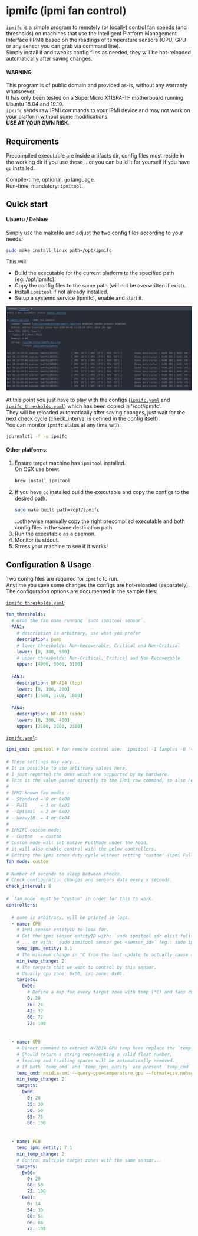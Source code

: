 # ipmifc (ipmi fan control)

`ipmifc` is a simple program to remotely (or locally) control fan speeds (and thresholds) on machines that use the Intelligent Platform Management Interface (IPMI) based on the readings of temperature sensors (CPU, GPU or any sensor you can grab via command line).  
Simply install it and tweaks config files as needed, they will be hot-reloaded automatically after saving changes.

#### WARNING
This program is of public domain and provided as-is, without any warranty whatsoever.  
It has only been tested on a SuperMicro X11SPA-TF motherboard running Ubuntu 18.04 and 19.10.  
`ipmifc` sends raw IPMI commands to your IPMI device and may not work on your platform without some modifications.  
**USE AT YOUR OWN RISK**.

## Requirements
Precompiled executable are inside artifacts dir, config files must reside in the working dir if you use these ...or you can build it for yourself if you have `go` installed.  

Compile-time, optional: `go` language.  
Run-time, mandatory: `ipmitool`. 

## Quick start

#### Ubuntu / Debian:
Simply use the makefile and adjust the two config files according to your needs:
```sh
sudo make install_linux path=/opt/ipmifc
```
This will:
- Build the executable for the current platform to the specified path (eg.:/opt/ipmifc).
- Copy the config files to the same path (will not be overwritten if exist).
- Install `ipmitool` if not already installed.
- Setup a systemd service (ipmifc), enable and start it. 

![service](ipmifc.png)

At this point you just have to play with the configs ([`ipmifc.yaml`](./artifacts/ipmifc.yaml) and [`ipmifc_thresholds.yaml`](./artifacts/ipmifc_thresholds.yaml)) which has been copied in '/opt/ipmifc'.  
They will be reloaded automatically after saving changes, just wait for the next check cycle (check_interval is defined in the config itself).  
You can monitor `ipmifc` status at any time with:
````bash
journalctl -f -u ipmifc
````

#### Other platforms:
1. Ensure target machine has `ipmitool` installed.  
    On OSX use brew:
    ```bash
    brew install ipmitool
    ```
2. If you have `go` installed build the executable and copy the configs to the desired path.
    ```sh
    sudo make build path=/opt/ipmifc
    ```
   ...otherwise manually copy the right precompiled executable and both config files in the same destination path.
3. Run the executable as a daemon.
4. Monitor its stdout.
5. Stress your machine to see if it works!

## Configuration & Usage

Two config files are required for `ipmifc` to run.  
Anytime you save some changes the configs are hot-reloaded (separately).  
The configuration options are documented in the sample files:  

[`ipmifc_thresholds.yaml`](./artifacts/ipmifc_thresholds.yaml):   

```yaml
fan_thresholds:
  # Grab the fan name running `sudo ipmitool sensor`.
  FAN1:
    # description is arbitrary, use what you prefer
    description: pump
    # lower thresholds: Non-Recoverable, Critical and Non-Critical
    lower: [0, 300, 500]
    # upper thresholds: Non-Critical, Critical and Non-Recoverable
    upper: [4900, 5000, 5100]

  FAN3:
    description: NF-A14 (top)
    lower: [0, 100, 200]
    upper: [1600, 1700, 1800]

  FAN4:
    description: NF-A12 (side)
    lower: [0, 300, 400]
    upper: [2100, 2200, 2300]
```

[`ipmifc.yaml`](./artifacts/ipmifc.yaml):  

```yaml
ipmi_cmd: ipmitool # for remote control use: `ipmitool -I lanplus -U '<ipmi_user>' -P '<ipmi_password>' -H <remote_ip>`

# These settings may vary...
# It is possible to use arbitrary values here, 
# I just reported the ones which are supported by my hardware.
# This is the value passed directly to the IPMI raw command, so also hex values are accepted. 
#
# IPMI known fan modes :
# - Standard = 0 or 0x00 
# - Full     = 1 or 0x01 
# - Optimal  = 2 or 0x02 
# - HeavyIO  = 4 or 0x04 
#
# IPMIFC custom mode:
# - Custom   = custom
# Custom mode will set native FullMode under the hood,
# it will also enable control with the below controllers.
# Editing the ipmi zones duty-cycle without setting 'custom' (ipmi Full mode behind the scenes) first will non work.
fan_mode: custom

# Number of seconds to sleep between checks.
# Check configuration changes and sensors data every x seconds.
check_interval: 8

# `fan_mode` must be "custom" in order for this to work.
controllers:

  # name is arbitrary, will be printed in logs.
  - name: CPU
    # IPMI sensor entityID to look for.
    # Get the ipmi sensor entityID with: `sudo ipmitool sdr elist full` at the fourth column in result.
    # ... or with: `sudo ipmitool sensor get <sensor_id>` (eg.: sudo ipmitool sensor get 'CPU Temp')
    temp_ipmi_entity: 3.1
    # The minimum change in °C from the last update to actually cause another fan speed change.
    min_temp_change: 2
    # The targets that we want to control by this sensor.
    # Usually cpu zone: 0x00, i/o zone: 0x01.
    targets:
      0x00:
        # Define a map for every target zone with temp (°C) and fans duty-cycle (%).
        0: 20
        36: 24
        42: 32
        60: 72
        72: 100


  - name: GPU
    # Direct command to extract NVIDIA GPU temp here replace the `temp_ipmi_entity` var.
    # Should return a string representing a valid float number,
    # leading and trailing spaces will be automatically removed.
    # If both `temp_cmd` and `temp_ipmi_entity` are present `temp_cmd` takes precedence.
    temp_cmd: nvidia-smi --query-gpu=temperature.gpu --format=csv,noheader
    min_temp_change: 2
    targets:
      0x00:
        0: 20
        35: 30
        50: 50
        65: 75
        80: 100


  - name: PCH
    temp_ipmi_entity: 7.1
    min_temp_change: 2
    # Control multiple target zones with the same sensor...
    targets:
      0x00:
        0: 20
        60: 50
        72: 100
      0x01:
        0: 14
        54: 30
        60: 54
        66: 86
        72: 100
```
